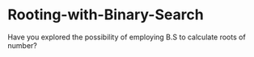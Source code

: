 # Rooting-with-Binary-Search
Have you explored the possibility of employing B.S to calculate roots of number?
